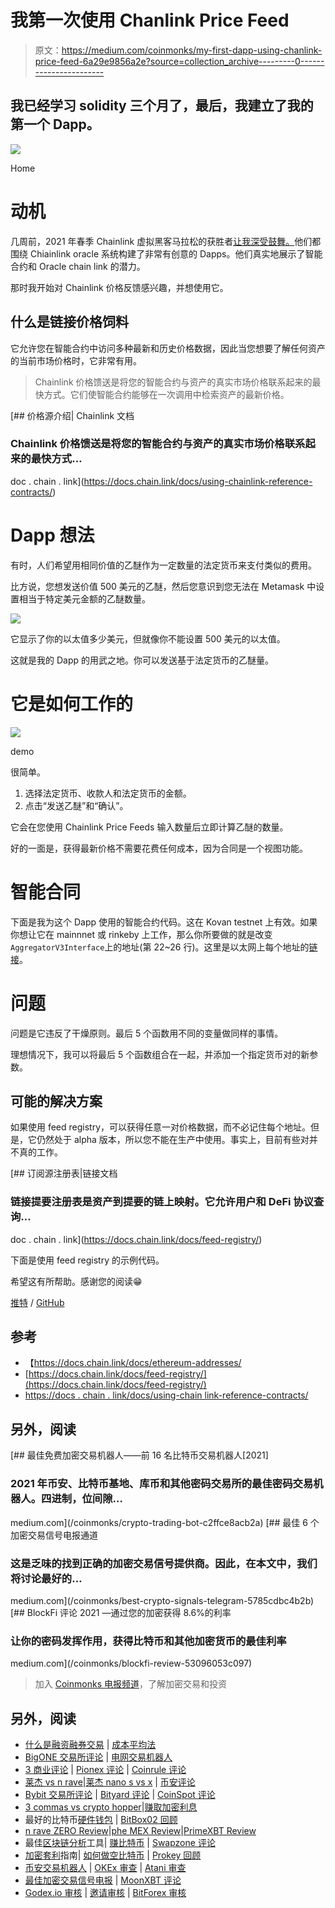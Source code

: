 # 我第一次使用 Chanlink Price Feed

> 原文：<https://medium.com/coinmonks/my-first-dapp-using-chanlink-price-feed-6a29e9856a2e?source=collection_archive---------0----------------------->

## 我已经学习 solidity 三个月了，最后，我建立了我的第一个 Dapp。

![](img/8da2b9b93178fff27531e58557fa56b5.png)

Home

# 动机

几周前，2021 年春季 Chainlink 虚拟黑客马拉松的获胜者[让我深受鼓舞。](https://blog.chain.link/chainlink-hackathon-winners-spring-2021/)他们都围绕 Chiainlink oracle 系统构建了非常有创意的 Dapps。他们真实地展示了智能合约和 Oracle chain link 的潜力。

那时我开始对 Chainlink 价格反馈感兴趣，并想使用它。

## 什么是链接价格饲料

它允许您在智能合约中访问多种最新和历史价格数据，因此当您想要了解任何资产的当前市场价格时，它非常有用。

> Chainlink 价格馈送是将您的智能合约与资产的真实市场价格联系起来的最快方式。它们使智能合约能够在一次调用中检索资产的最新价格。

[](https://docs.chain.link/docs/using-chainlink-reference-contracts/) [## 价格源介绍| Chainlink 文档

### Chainlink 价格馈送是将您的智能合约与资产的真实市场价格联系起来的最快方式…

doc . chain . link](https://docs.chain.link/docs/using-chainlink-reference-contracts/) 

# Dapp 想法

有时，人们希望用相同价值的乙醚作为一定数量的法定货币来支付类似的费用。

比方说，您想发送价值 500 美元的乙醚，然后您意识到您无法在 Metamask 中设置相当于特定美元金额的乙醚数量。

![](img/589e7ae922b4553a457d5a5622ef4d4f.png)

它显示了你的以太值多少美元，但就像你不能设置 500 美元的以太值。

这就是我的 Dapp 的用武之地。你可以发送基于法定货币的乙醚量。

# 它是如何工作的

![](img/051d2bd215e73b0888861191e16ec801.png)

demo

很简单。

1.  选择法定货币、收款人和法定货币的金额。
2.  点击“发送乙醚”和“确认”。

它会在您使用 Chainlink Price Feeds 输入数量后立即计算乙醚的数量。

好的一面是，获得最新价格不需要花费任何成本，因为合同是一个视图功能。

# 智能合同

下面是我为这个 Dapp 使用的智能合约代码。这在 Kovan testnet 上有效。如果你想让它在 mainnnet 或 rinkeby 上工作，那么你所要做的就是改变`AggregatorV3Interface`上的地址(第 22~26 行)。这里是以太网上每个地址的[链接](https://docs.chain.link/docs/ethereum-addresses/)。

# 问题

问题是它违反了干燥原则。最后 5 个函数用不同的变量做同样的事情。

理想情况下，我可以将最后 5 个函数组合在一起，并添加一个指定货币对的新参数。

## 可能的解决方案

如果使用 feed registry，可以获得任意一对价格数据，而不必记住每个地址。但是，它仍然处于 alpha 版本，所以您不能在生产中使用。事实上，目前有些对并不真的工作。

[](https://docs.chain.link/docs/feed-registry/) [## 订阅源注册表|链接文档

### 链接提要注册表是资产到提要的链上映射。它允许用户和 DeFi 协议查询…

doc . chain . link](https://docs.chain.link/docs/feed-registry/) 

下面是使用 feed registry 的示例代码。

希望这有所帮助。感谢您的阅读😁

[推特](https://twitter.com/FF1KAaniyz7Tc3N) / [GitHub](https://github.com/yuichiroaoki)

## 参考

*   【https://docs.chain.link/docs/ethereum-addresses/ 
*   [https://docs.chain.link/docs/feed-registry/](https://docs.chain.link/docs/feed-registry/)
*   [https://docs . chain . link/docs/using-chain link-reference-contracts/](https://docs.chain.link/docs/using-chainlink-reference-contracts/)

## 另外，阅读

[](/coinmonks/crypto-trading-bot-c2ffce8acb2a) [## 最佳免费加密交易机器人——前 16 名比特币交易机器人[2021]

### 2021 年币安、比特币基地、库币和其他密码交易所的最佳密码交易机器人。四进制，位间隙…

medium.com](/coinmonks/crypto-trading-bot-c2ffce8acb2a) [](/coinmonks/best-crypto-signals-telegram-5785cdbc4b2b) [## 最佳 6 个加密交易信号电报通道

### 这是乏味的找到正确的加密交易信号提供商。因此，在本文中，我们将讨论最好的…

medium.com](/coinmonks/best-crypto-signals-telegram-5785cdbc4b2b) [](/coinmonks/blockfi-review-53096053c097) [## BlockFi 评论 2021 —通过您的加密获得 8.6%的利率

### 让你的密码发挥作用，获得比特币和其他加密货币的最佳利率

medium.com](/coinmonks/blockfi-review-53096053c097) 

> 加入 [Coinmonks 电报频道](https://t.me/coincodecap)，了解加密交易和投资

## 另外，阅读

*   [什么是融资融券交易](https://blog.coincodecap.com/margin-trading) | [成本平均法](https://blog.coincodecap.com/dca)
*   [BigONE 交易所评论](/coinmonks/bigone-exchange-review-64705d85a1d4) | [电网交易机器人](https://blog.coincodecap.com/grid-trading)
*   [3 商业评论](/coinmonks/3commas-review-an-excellent-crypto-trading-bot-2020-1313a58bec92) | [Pionex 评论](/coinmonks/pionex-review-exchange-with-crypto-trading-bot-1e459d0191ea) | [Coinrule 评论](/coinmonks/coinrule-review-2021-a-beginner-friendly-crypto-trading-bot-daf0504848ba)
*   [莱杰 vs n rave](/coinmonks/ledger-vs-ngrave-zero-7e40f0c1d694)|[莱杰 nano s vs x](/coinmonks/ledger-nano-s-vs-x-battery-hardware-price-storage-59a6663fe3b0) | [币安评论](/coinmonks/binance-review-ee10d3bf3b6e)
*   [Bybit 交易所评论](/coinmonks/bybit-exchange-review-dbd570019b71) | [Bityard 评论](/coinmonks/bityard-review-7d104239be35) | [CoinSpot 评论](https://blog.coincodecap.com/coinspot-review)
*   [3 commas vs crypto hopper](/coinmonks/3commas-vs-pionex-vs-cryptohopper-best-crypto-bot-6a98d2baa203)|[赚取加密利息](/coinmonks/earn-crypto-interest-b10b810fdda3)
*   最好的比特币[硬件钱包](/coinmonks/the-best-cryptocurrency-hardware-wallets-of-2020-e28b1c124069?source=friends_link&sk=324dd9ff8556ab578d71e7ad7658ad7c) | [BitBox02 回顾](/coinmonks/bitbox02-review-your-swiss-bitcoin-hardware-wallet-c36c88fff29)
*   [n rave ZERO Review](/coinmonks/ngrave-zero-review-c465cf8307fc)|[phe MEX Review](/coinmonks/phemex-review-4cfba0b49e28)|[PrimeXBT Review](/coinmonks/primexbt-review-88e0815be858)
*   最佳[区块链分析](https://bitquery.io/blog/best-blockchain-analysis-tools-and-software)工具| [赚比特币](/coinmonks/earn-bitcoin-6e8bd3c592d9) | [Swapzone 评论](/coinmonks/swapzone-review-crypto-exchange-data-aggregator-e0ad78e55ed7)
*   [加密套利](/coinmonks/crypto-arbitrage-guide-how-to-make-money-as-a-beginner-62bfe5c868f6)指南| [如何做空比特币](/coinmonks/how-to-short-bitcoin-568a2d0b4ae5) | [Prokey 回顾](/coinmonks/prokey-review-26611173c13c)
*   [币安交易机器人](/coinmonks/binance-trading-bots-d0d57bb62c4c) | [OKEx 审查](/coinmonks/okex-review-6b369304110f) | [Atani 审查](https://blog.coincodecap.com/atani-review)
*   [最佳加密交易信号电报](/coinmonks/best-crypto-signals-telegram-5785cdbc4b2b) | [MoonXBT 评论](/coinmonks/moonxbt-review-6e4ab26d037)
*   [Godex.io 审核](/coinmonks/godex-io-review-7366086519fb) | [邀请审核](/coinmonks/invity-review-70f3030c0502) | [BitForex 审核](/coinmonks/bitforex-review-c4bb28d9e271)